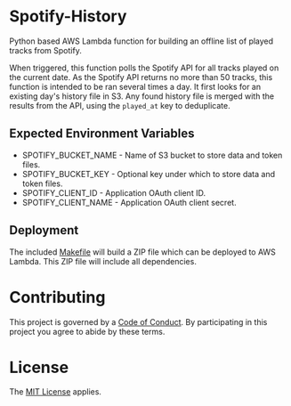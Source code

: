 Spotify-History
================

Python based AWS Lambda function for building an offline list of played 
tracks from Spotify.

When triggered, this function polls the Spotify API for all tracks played 
on the current date. As the Spotify API returns no more than 50 tracks, 
this function is intended to be ran several times a day. It first looks for an 
existing day's history file in S3. Any found history file is merged with the 
results from the API, using the `played_at` key to deduplicate.

Expected Environment Variables
------------------------------

+ SPOTIFY_BUCKET_NAME - Name of S3 bucket to store data and token files.
+ SPOTIFY_BUCKET_KEY - Optional key under which to store data and token files.
+ SPOTIFY_CLIENT_ID - Application OAuth client ID.
+ SPOTIFY_CLIENT_NAME - Application OAuth client secret.

Deployment
----------

The included [Makefile](./Makefile) will build a ZIP file which can be 
deployed to AWS Lambda. This ZIP file will include all dependencies. 

Contributing
============

This project is governed by a [Code of Conduct](./CODE_OF_CONDUCT.md). By 
participating in this project you agree to abide by these terms.

License
=======

The [MIT License](LICENSE) applies.
